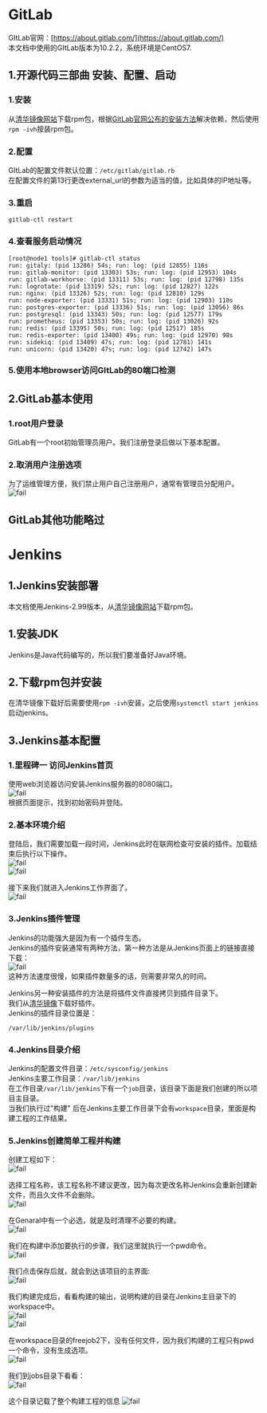 # GitLab
GItLab官网：[https://about.gitlab.com/](https://about.gitlab.com/)<br>
本文档中使用的GItLab版本为10.2.2，系统环境是CentOS7.<br>

## 1.开源代码三部曲 安装、配置、启动
### 1.安装
从[清华镜像网站](https://mirrors.tuna.tsinghua.edu.cn/gitlab-ce/)下载rpm包，根据[GitLab官网公布的安装方法](https://about.gitlab.com/install/)解决依赖，然后使用``rpm -ivh``按装rpm包。<br>

### 2.配置
GItLab的配置文件默认位置：``/etc/gitlab/gitlab.rb``<br>
在配置文件的第13行更改external_url的参数为适当的值，比如具体的IP地址等。<br>

### 3.重启
```
gitlab-ctl restart
```

### 4.查看服务启动情况
```
[root@node1 tools]# gitlab-ctl status
run: gitaly: (pid 13286) 54s; run: log: (pid 12855) 116s
run: gitlab-monitor: (pid 13303) 53s; run: log: (pid 12953) 104s
run: gitlab-workhorse: (pid 13311) 53s; run: log: (pid 12798) 135s
run: logrotate: (pid 13319) 52s; run: log: (pid 12827) 122s
run: nginx: (pid 13326) 52s; run: log: (pid 12810) 129s
run: node-exporter: (pid 13331) 51s; run: log: (pid 12903) 110s
run: postgres-exporter: (pid 13336) 51s; run: log: (pid 13056) 86s
run: postgresql: (pid 13343) 50s; run: log: (pid 12577) 179s
run: prometheus: (pid 13353) 50s; run: log: (pid 13026) 92s
run: redis: (pid 13395) 50s; run: log: (pid 12517) 185s
run: redis-exporter: (pid 13400) 49s; run: log: (pid 12970) 98s
run: sidekiq: (pid 13409) 47s; run: log: (pid 12781) 141s
run: unicorn: (pid 13420) 47s; run: log: (pid 12742) 147s
```

### 5.使用本地browser访问GItLab的80端口检测

## 2.GitLab基本使用

### 1.root用户登录
GitLab有一个root初始管理员用户。我们注册登录后做以下基本配置。<br>

### 2.取消用户注册选项
为了运维管理方便，我们禁止用户自己注册用户，通常有管理员分配用户。<br>
![fail](img/6.1.PNG)<br>

## GitLab其他功能略过

# Jenkins

## 1.Jenkins安装部署
本文档使用Jenkins-2.99版本，从[清华镜像网站](https://mirrors.tuna.tsinghua.edu.cn/jenkins/redhat/)下载rpm包。<br>

## 1.安装JDK
Jenkins是Java代码编写的，所以我们要准备好Java环境。<br>

## 2.下载rpm包并安装
在清华镜像下载好后需要使用``rpm -ivh``安装，之后使用``systemctl start jenkins``启动jenkins。<br>

## 3.Jenkins基本配置

### 1.里程碑一 访问Jenkins首页
使用web浏览器访问安装Jenkins服务器的8080端口。<br>
![fail](img/6.2.PNG)<br>
根据页面提示，找到初始密码并登陆。<br>

### 2.基本环境介绍
登陆后，我们需要加载一段时间，Jenkins此时在联网检查可安装的插件。加载结束后执行以下操作。<br>
![fail](img/6.3.PNG)<br>
![fail](img/6.4.PNG)<br>

接下来我们就进入Jenkins工作界面了。<br>
![fail](img/6.5.PNG)<br>

### 3.Jenkins插件管理
Jenkins的功能强大是因为有一个插件生态。<br>
Jenkins的插件安装通常有两种方法，第一种方法是从Jenkins页面上的链接直接下载：<br>
![fail](img/6.6.PNG)<br>
这种方法速度很慢，如果插件数量多的话，则需要非常久的时间。<br>

Jenkins另一种安装插件的方法是将插件文件直接拷贝到插件目录下。<br>
我们从[清华镜像](https://mirrors.tuna.tsinghua.edu.cn/jenkins/plugins/)下载好插件。<br>
Jenkins的插件目录位置是：<br>
```
/var/lib/jenkins/plugins
```

### 4.Jenkins目录介绍
Jenkins的配置文件目录：``/etc/sysconfig/jenkins``<br>
Jenkins主要工作目录：``/var/lib/jenkins``<br>
在工作目录``/var/lib/jenkins``下有一个``job``目录，该目录下面是我们创建的所以项目主目录。<br>
当我们执行过"构建" 后在Jenkins主要工作目录下会有``workspace``目录，里面是构建工程的工作结果。<br>

### 5.Jenkins创建简单工程并构建
创建工程如下：<br>
![fail](img/6.7.PNG)<br>

选择工程名称，该工程名称不建议更改，因为每次更改名称Jenkins会重新创建新文件，而且久文件不会删除。<br>
![fail](img/6.8.PNG)<br>

在Genaral中有一个必选，就是及时清理不必要的构建。<br>
![fail](img/6.9.PNG)<br>

我们在构建中添加要执行的步骤，我们这里就执行一个pwd命令。<br>
![fail](img/6.10.PNG)<br>

我们点击保存后就，就会到达该项目的主界面:<br>
![fail](img/6.11.PNG)<br>

我们构建完成后，看看构建的输出，说明构建的目录在Jenkins主目录下的workspace中。<br>
![fail](img/6.12.PNG)<br>
![fail](img/6.13.PNG)<br>

在workspace目录的freejob2下，没有任何文件，因为我们构建的工程只有pwd一个命令，没有生成选项。<br>
![fail](img/6.14.PNG)<br>

我们到jobs目录下看看：<br>
![fail](img/6.15.PNG)<br>

这个目录记载了整个构建工程的信息
![fail](img/6.16.PNG)<br>